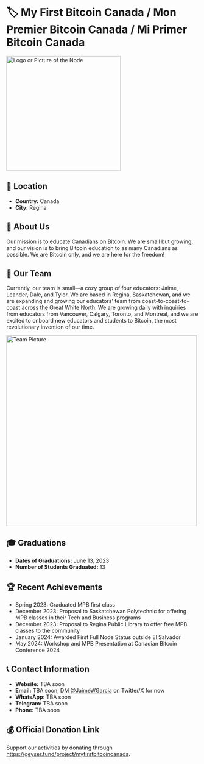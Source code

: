 # 🏷️ My First Bitcoin Canada / Mon Premier Bitcoin Canada / Mi Primer Bitcoin Canada
<img src="https://github.com/MyFirstBitcoin/Light-Node-Directory/assets/156359412/1e11292c-5a2d-4428-8548-dd906116f51a" width="300" alt="Logo or Picture of the Node">
<!-- 1 picture maximum -->

## 📍 Location
- **Country:** Canada
- **City:** Regina

## 📖 About Us
Our mission is to educate Canadians on Bitcoin. We are small but growing, and our vision is to bring Bitcoin education to as many Canadians as possible. We are Bitcoin only, and we are here for the freedom!

## 👥 Our Team
Currently, our team is small—a cozy group of four educators: Jaime, Leander, Dale, and Tylor. We are based in Regina, Saskatchewan, and we are expanding and growing our educators' team from coast-to-coast-to-coast across the Great White North. We are growing daily with inquiries from educators from Vancouver, Calgary, Toronto, and Montreal, and we are excited to onboard new educators and students to Bitcoin, the most revolutionary invention of our time.

<img src="https://github.com/MyFirstBitcoin/Light-Node-Directory/assets/156359412/41258c93-abb4-4fcd-9075-72e32bf63769" width="500" alt="Team Picture">
 <!-- 1 picture maximum -->

## 🎓 Graduations
- **Dates of Graduations:** June 13, 2023
- **Number of Students Graduated:** 13

## 🏆 Recent Achievements
<ul>
  <li>Spring 2023: Graduated MPB first class</li>
  <li>December 2023: Proposal to Saskatchewan Polytechnic for offering MPB classes in their Tech and Business programs</li>
  <li>December 2023: Proposal to Regina Public Library to offer free MPB classes to the community</li>
  <li>January 2024: Awarded First Full Node Status outside El Salvador</li>
  <li>May 2024: Workshop and MPB Presentation at Canadian Bitcoin Conference 2024</li>
</ul>

## 📞 Contact Information
- **Website:** TBA soon
- **Email:** TBA soon, DM <a href="https://twitter.com/JaimeWGarcia">@JaimeWGarcia</a> on Twitter/X for now
- **WhatsApp:** TBA soon
- **Telegram:** TBA soon
- **Phone:** TBA soon

## 💰 Official Donation Link
Support our activities by donating through <a href="https://geyser.fund/project/myfirstbitcoincanada"> https://geyser.fund/project/myfirstbitcoincanada</a>.
